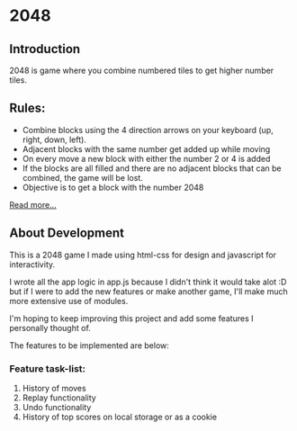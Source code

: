 # 2048

## Introduction

2048 is game where you combine numbered tiles to get higher number tiles.

## Rules:

-   Combine blocks using the 4 direction arrows on your keyboard \(up, right, down, left).
-   Adjacent blocks with the same number get added up while moving
-   On every move a new block with either the number 2 or 4 is added
-   If the blocks are all filled and there are no adjacent blocks that can be combined, the game will be lost.
-   Objective is to get a block with the number 2048

[Read more...](https://levelskip.com/puzzle/How-to-play-2048#:~:text=The%20rules%20are%20also%20simple,numbers%20written%20on%20them%20initially.)

## About Development

This is a 2048 game I made using html-css for design and javascript for interactivity.

I wrote all the app logic in app.js because I didn't think it would take alot :D but if I were to add the new features or make another game, I'll make much more extensive use of modules.

I'm hoping to keep improving this project and add some features I personally thought of.

The features to be implemented are below:

### Feature task-list:

1. History of moves
2. Replay functionality
3. Undo functionality
4. History of top scores on local storage or as a cookie
